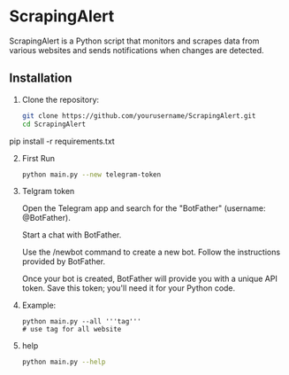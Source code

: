 # ScrapingAlert

ScrapingAlert is a Python script that monitors and scrapes data from various websites and sends notifications when changes are detected.

## Installation

1. Clone the repository:

   ```bash
   git clone https://github.com/yourusername/ScrapingAlert.git
   cd ScrapingAlert

pip install -r requirements.txt


2. First Run 
   ```bash
   python main.py --new telegram-token

3. Telgram token

   Open the Telegram app and search for the "BotFather" (username: @BotFather).
   
   Start a chat with BotFather.
   
   Use the /newbot command to create a new bot. Follow the instructions provided by BotFather.
   
   Once your bot is created, BotFather will provide you with a unique API token. Save this token; you'll need it for your Python code.

4. Example:
   ```bah
   python main.py --all '''tag'''
   # use tag for all website

5. help
   ```bash
   python main.py --help
